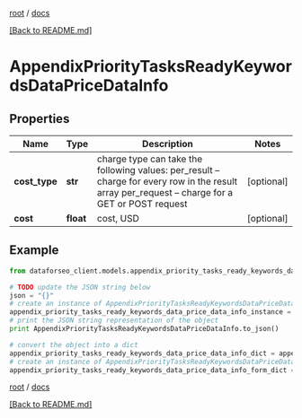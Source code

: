 [root](./../ "root") / [docs](./ "docs")

[[Back to README.md]](./../README.md "[Back to README.md]")

# AppendixPriorityTasksReadyKeywordsDataPriceDataInfo

## Properties

Name | Type | Description | Notes
------------ | ------------- | ------------- | -------------
**cost_type** | **str** | charge type can take the following values: per_result – charge for every row in the result array per_request – charge for a GET or POST request | [optional]
**cost** | **float** | cost, USD | [optional]

## Example

```python
from dataforseo_client.models.appendix_priority_tasks_ready_keywords_data_price_data_info import AppendixPriorityTasksReadyKeywordsDataPriceDataInfo

# TODO update the JSON string below
json = "{}"
# create an instance of AppendixPriorityTasksReadyKeywordsDataPriceDataInfo from a JSON string
appendix_priority_tasks_ready_keywords_data_price_data_info_instance = AppendixPriorityTasksReadyKeywordsDataPriceDataInfo.from_json(json)
# print the JSON string representation of the object
print AppendixPriorityTasksReadyKeywordsDataPriceDataInfo.to_json()

# convert the object into a dict
appendix_priority_tasks_ready_keywords_data_price_data_info_dict = appendix_priority_tasks_ready_keywords_data_price_data_info_instance.to_dict()
# create an instance of AppendixPriorityTasksReadyKeywordsDataPriceDataInfo from a dict
appendix_priority_tasks_ready_keywords_data_price_data_info_form_dict = appendix_priority_tasks_ready_keywords_data_price_data_info.from_dict(appendix_priority_tasks_ready_keywords_data_price_data_info_dict)
```

  

[root](./../ "root") / [docs](./ "docs")

[[Back to README.md]](./../README.md "[Back to README.md]")